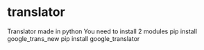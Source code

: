 # translator
Translator made in python
You need to install 2 modules
pip install google_trans_new
pip install google_translator
